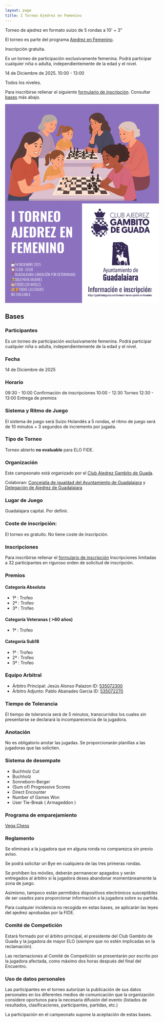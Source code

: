 ```yaml
---
layout: page
title: I Torneo Ajedrez en Femenino
---
```


Torneo de ajedrez en formato suizo de 5 rondas a 10' + 3" 

El torneo es parte del programa [Ajedrez en Femenino](/ajedrez-en-femenino).

Inscripción gratuita.

Es un torneo de participación exclusivamente femenina. Podrá participar cualquier niña o adulta, independientemente de la edad y el nivel.

14 de Diciembre de 2025. 10:00 - 13:00

Todos los niveles.

Para inscribirse rellenar el siguiente [formulario de inscripción](https://docs.google.com/forms/d/e/1FAIpQLSd2wmyEpw1r6LnH5gVAOJ3DCwx6Vs-4NIfQN-y-M9f9vm2iGA/viewform?usp=header). Consultar [bases](#bases) más abajo.

![I Torneo Ajedrez en Femenino](/assets/i-torneo-ajedrez-en-femenino.png)

## Bases

### Participantes

Es un torneo de participación exclusivamente femenina. Podrá participar cualquier niña o adulta, independientemente de la edad y el nivel.

### Fecha

14 de Diciembre de 2025

### Horario
09:30 - 10:00 Confirmación de inscripciones
10:00 - 12:30 Torneo
12:30 - 13:00 Entrega de premios

### Sistema y Ritmo de Juego

El sistema de juego será Suizo Holandés a 5 rondas, el ritmo de juego será de 10 minutos + 3 segundos de incremento por jugada.

### Tipo de Torneo

Torneo abierto **no evaluable** para ELO FIDE.

### Organización

Este campeonato está organizado por el [Club Ajedrez Gambito de Guada](https://gambitodeguada.com/).

Colaboran: [Concejalía de igualdad del Ayuntamiento de Guadalajara](https://www.guadalajara.es/es/ayuntamiento/servicios/igualdad/)  y [Delegación de Ajedrez de Guadalajara](https://ajedrezguadalajara.com/)

### Lugar de Juego

Guadalajara capital. Por definir.

### Coste de inscripción:
El torneo es gratuito. No tiene coste de inscripción.

### Inscripciones
Para inscribirse rellenar el [formulario de inscripción](https://docs.google.com/forms/d/e/1FAIpQLSd2wmyEpw1r6LnH5gVAOJ3DCwx6Vs-4NIfQN-y-M9f9vm2iGA/viewform?usp=header)
Inscripciones limitadas a 32 participantes en riguroso orden de solicitud de inscripción.

### Premios

#### Categoría Absoluta
- 1ª : Trofeo
- 2ª : Trofeo
- 3ª : Trofeo

#### Categoría Veteranas ( >60 años)
- 1ª : Trofeo

#### Categoría Sub18
- 1ª : Trofeo
- 2ª : Trofeo
- 3ª : Trofeo

### Equipo Arbitral

- Árbitro Principal: Jesús Alonso Palazon ID: [535072300](https://ratings.fide.com/profile/535072300)
- Árbitro Adjunto: Pablo Abanades Garcia ID: [535072270](https://ratings.fide.com/profile/535072270)

### Tiempo de Tolerancia

El tiempo de tolerancia será de 5 minutos, transcurridos los cuales sin presentarse se declarará la incomparecencia de la jugadora.

### Anotación

No es obligatorio anotar las jugadas. Se proporcionarán planillas a las jugadoras que las soliciten.

### Sistema de desempate
- Buchholz Cut
- Buchholz
- Sonneborn-Berger
- (Sum of) Progressive Scores
- Direct Encounter
- Number of Games Won
- User Tie-Break ( Armageddon )

### Programa de emparejamiento

[Vega Chess](https://www.vegachess.com/ns/)

### Reglamento

Se eliminará a la jugadora que en alguna ronda no comparezca sin previo aviso.

Se podrá solicitar un Bye en cualquiera de las tres primeras rondas.

Se prohíben los móviles, deberán permanecer apagados y serán entregados al árbitro si la jugadora desea abandonar momentáneamente la zona de juego.

Asimismo, tampoco están permitidos dispositivos electrónicos susceptibles de ser usados para proporcionar información a la jugadora sobre su partida.

Para cualquier incidencia no recogida en estas bases, se aplicarán las leyes del ajedrez aprobadas por la FIDE.

### Comité de Competición

Estará formado por el árbitro principal, el presidente del Club Gambito de Guada y la jugadora de mayor ELO (siempre que no estén implicadas en la reclamación).

Las reclamaciones al Comité de Competición se presentarán por escrito por la jugadora afectada, como máximo dos horas después del final del Encuentro.

### Uso de datos personales

Las participantes en el torneo autorizan la publicación de sus datos personales en los diferentes medios de comunicación que la organización considere oportunos para la necesaria difusión del evento (listados de resultados, clasificaciones, participantes, partidas, etc.)

La participación en el campeonato supone la aceptación de estas bases.
